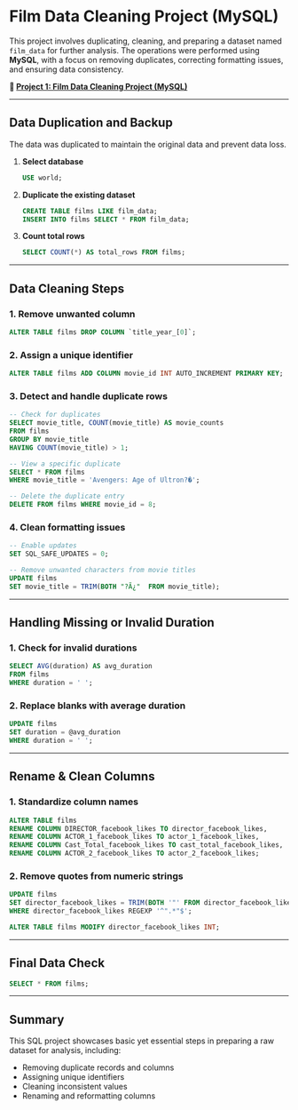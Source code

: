 # Film Data Cleaning Project (MySQL)

This project involves duplicating, cleaning, and preparing a dataset named `film_data` for further analysis. The operations were performed using **MySQL**, with a focus on removing duplicates, correcting formatting issues, and ensuring data consistency.

**🔗 [Project 1: Film Data Cleaning Project (MySQL)](https://github.com/Abigail-Jatto/Abigail-portfolio.git)**

---

## Data Duplication and Backup
The data was duplicated to maintain the original data and prevent data loss. 

1. **Select database**  
   ```sql
   USE world;
   ```

2. **Duplicate the existing dataset**  
   ```sql
   CREATE TABLE films LIKE film_data;
   INSERT INTO films SELECT * FROM film_data;
   ```

3. **Count total rows**  
   ```sql
   SELECT COUNT(*) AS total_rows FROM films;
   ```

---

## Data Cleaning Steps

### 1. **Remove unwanted column**
```sql
ALTER TABLE films DROP COLUMN `title_year_[0]`;
```

### 2. **Assign a unique identifier**
```sql
ALTER TABLE films ADD COLUMN movie_id INT AUTO_INCREMENT PRIMARY KEY;
```

### 3. **Detect and handle duplicate rows**
```sql
-- Check for duplicates
SELECT movie_title, COUNT(movie_title) AS movie_counts
FROM films
GROUP BY movie_title
HAVING COUNT(movie_title) > 1;

-- View a specific duplicate
SELECT * FROM films
WHERE movie_title = 'Avengers: Age of Ultron?�';

-- Delete the duplicate entry
DELETE FROM films WHERE movie_id = 8;
```

### 4. **Clean formatting issues**
```sql
-- Enable updates
SET SQL_SAFE_UPDATES = 0;

-- Remove unwanted characters from movie titles
UPDATE films
SET movie_title = TRIM(BOTH "?Ã¿"  FROM movie_title);
```

---

## Handling Missing or Invalid Duration

### 1. **Check for invalid durations**
```sql
SELECT AVG(duration) AS avg_duration
FROM films
WHERE duration = ' ';
```

### 2. **Replace blanks with average duration**
```sql
UPDATE films
SET duration = @avg_duration
WHERE duration = ' ';
```

---

## Rename & Clean Columns

### 1. **Standardize column names**
```sql
ALTER TABLE films  
RENAME COLUMN DIRECTOR_facebook_likes TO director_facebook_likes,
RENAME COLUMN ACTOR_1_facebook_likes TO actor_1_facebook_likes,
RENAME COLUMN Cast_Total_facebook_likes TO cast_total_facebook_likes,
RENAME COLUMN ACTOR_2_facebook_likes TO actor_2_facebook_likes;
```

### 2. **Remove quotes from numeric strings**
```sql
UPDATE films
SET director_facebook_likes = TRIM(BOTH '"' FROM director_facebook_likes)
WHERE director_facebook_likes REGEXP '^".*"$';

ALTER TABLE films MODIFY director_facebook_likes INT;
```

---

## Final Data Check

```sql
SELECT * FROM films;
```

---

## Summary

This SQL project showcases basic yet essential steps in preparing a raw dataset for analysis, including:

- Removing duplicate records and columns  
- Assigning unique identifiers  
- Cleaning inconsistent values  
- Renaming and reformatting columns

